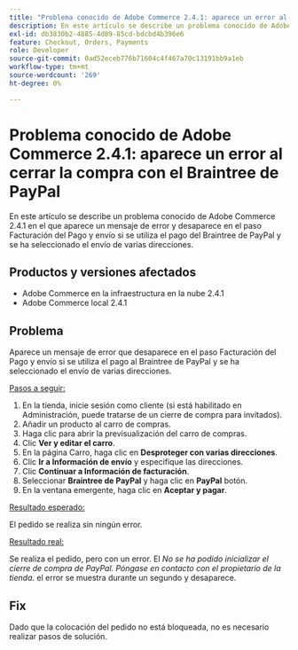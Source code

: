 ```yaml
---
title: "Problema conocido de Adobe Commerce 2.4.1: aparece un error al cerrar la compra con el Braintree de PayPal"
description: En este artículo se describe un problema conocido de Adobe Commerce 2.4.1 en el que aparece un mensaje de error y desaparece en el paso Facturación del Pago y envío si se utiliza el pago del Braintree de PayPal y se ha seleccionado el envío de varias direcciones.
exl-id: db3830b2-4885-4d89-85cd-bdcbd4b396e6
feature: Checkout, Orders, Payments
role: Developer
source-git-commit: 0ad52eceb776b71604c4f467a70c13191bb9a1eb
workflow-type: tm+mt
source-wordcount: '269'
ht-degree: 0%

---
```


# Problema conocido de Adobe Commerce 2.4.1: aparece un error al cerrar la compra con el Braintree de PayPal

En este artículo se describe un problema conocido de Adobe Commerce 2.4.1 en el que aparece un mensaje de error y desaparece en el paso Facturación del Pago y envío si se utiliza el pago del Braintree de PayPal y se ha seleccionado el envío de varias direcciones.

## Productos y versiones afectados

* Adobe Commerce en la infraestructura en la nube 2.4.1
* Adobe Commerce local 2.4.1

## Problema

Aparece un mensaje de error que desaparece en el paso Facturación del Pago y envío si se utiliza el pago al Braintree de PayPal y se ha seleccionado el envío de varias direcciones.

<u>Pasos a seguir:</u>

1. En la tienda, inicie sesión como cliente (si está habilitado en Administración, puede tratarse de un cierre de compra para invitados).
1. Añadir un producto al carro de compras.
1. Haga clic para abrir la previsualización del carro de compras.
1. Clic **Ver y editar el carro**.
1. En la página Carro, haga clic en **Desproteger con varias direcciones**.
1. Clic **Ir a Información de envío** y especifique las direcciones.
1. Clic **Continuar a Información de facturación**.
1. Seleccionar **Braintree de PayPal** y haga clic en **PayPal** botón.
1. En la ventana emergente, haga clic en **Aceptar y pagar**.

<u>Resultado esperado:</u>

El pedido se realiza sin ningún error.

<u>Resultado real:</u>

Se realiza el pedido, pero con un error. El *No se ha podido inicializar el cierre de compra de PayPal. Póngase en contacto con el propietario de la tienda*.  el error se muestra durante un segundo y desaparece.

## Fix

Dado que la colocación del pedido no está bloqueada, no es necesario realizar pasos de solución.
